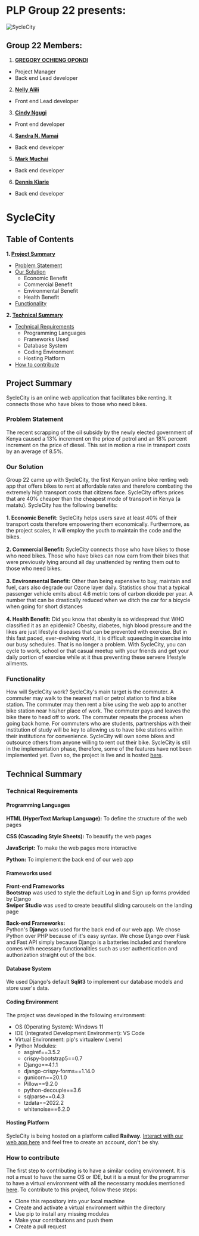 # PLP Group 22 presents:
![SycleCity](https://user-images.githubusercontent.com/91679905/193264312-f0e7c667-eecb-45c2-9fbd-5386e38315ea.png)
## Group 22 Members:
1. **[GREGORY OCHIENG OPONDI](mailto:ds4gregory@gmail.com)**
  - Project Manager
  - Back end Lead developer
  
2. **[Nelly Alili](mailto:nellyalili05@gmail.com)**
  - Front end Lead developer
  
3. **[Cindy Ngugi](mailto:bricingugi@gmail.com)**
  - Front end developer
  
4. **[Sandra N. Mamai](mailto:nafulasmamai@gmail.com)**
  - Back end developer
  
5. **[Mark Muchai](mailto:muchaimark6@gmail.com)**
  - Back end developer

6. **[Dennis Kiarie](mailto:kiariendennis@gmail.com)**
  - Back end developer

# SycleCity
## Table of Contents
**1. [Project Summary](#project-summary)**
  * [Problem Statement](#problem-statement)
  * [Our Solution](#solution)
    * Economic Benefit
    * Commercial Benefit
    * Environmental Benefit
    * Health Benefit
  * [Functionality](#functionality)
    
**2. [Technical Summary](#technical-summary)**
  * [Technical Requirements](#technical-requirements)
    * Programming Languages
    * Frameworks Used
    * Database System
    * Coding Environment
    * Hosting Platform
  * [How to contribute](#how-to-contribute)

## <a name="project-summary"></a>Project Summary
SycleCity is an online web application that facilitates bike renting. It connects those who have bikes to those who need bikes.

### <a name="problem-statement"></a>Problem Statement
The recent scrapping of the oil subsidy by the newly elected government of Kenya caused a 13% increment on the price of petrol
and an 18% percent increment on the price of diesel. This set in motion a rise in transport costs by an average of 8.5%.

### <a name="solution"></a>Our Solution
Group 22 came up with SycleCity, the first Kenyan online bike renting web app that offers bikes to rent at affordable rates and
therefore combating the extremely high transport costs that citizens face. SycleCity offers prices that are 40% cheaper than
the cheapest mode of transport in Kenya (a matatu). SycleCity has the following benefits:\
\
**1. Economic Benefit:** SycleCity helps users save at least 40% of their transport costs therefore empowering them economically. Furthermore,
as the project scales, it will employ the youth to maintain the code and the bikes.\
\
**2. Commercial Benefit:** SycleCity connects those who have bikes to those who need bikes. Those who have bikes can now earn from
their bikes that were previously lying around all day unattended by renting them out to those who need bikes.\
\
**3. Environmental Benefit:** Other than being expensive to buy, maintain and fuel, cars also degrade our Ozone layer daily. Statistics
show that a typical passenger vehicle emits about 4.6 metric tons of carbon dioxide per year. A number that can be drastically reduced
when we ditch the car for a bicycle when going for short distances\
\
**4. Health Benefit:**  Did you know that obesity is so widespread that WHO classified it as an epidemic? Obesity, diabetes, high blood
pressure and the likes are just lifestyle diseases that can be prevented with exercise. But in this fast paced, ever-evolving world,
it is difficult squeezing in exercise into our busy schedules. That is no longer a problem. With SycleCity, you can cycle to work, school
or that casual meetup with your friends and get your daily portion of exercise while at it thus preventing these servere lifestyle ailments.

### <a name="functionality"></a>Functionality
How will SycleCity work? SycleCity's main target is the commuter. A commuter may walk to the nearest mall or petrol station to find a bike station. 
The commuter may then rent a bike using the web app to another bike station near his/her place of work. The commuter pays and leaves the bike there to
head off to work. The commuter repeats the process when going back home. For commuters who are students, partnerships with their institution of study 
will be key to allowing us to have bike stations within their institutions for convenience. SycleCity will own some bikes and outsource others from anyone
willing to rent out their bike. SycleCity is still in the implementation phase, therefore, some of the features have not been implemented yet. Even so, the 
project is live and is hosted [here](#hosting-platform).

## <a name="technical-summary"></a>Technical Summary
### <a name="technical-requirements"></a>Technical Requirements
#### Programming Languages
**HTML (HyperText Markup Language):** To define the structure of the web pages

**CSS (Cascading Style Sheets):** To beautify the web pages

**JavaScript:** To make the web pages more interactive

**Python:** To implement the back end of our web app

#### Frameworks used
**Front-end Frameworks**\
**Bootstrap** was used to style the default Log in and Sign up forms provided by Django\
**Swiper Studio** was used to create beautiful sliding carousels on the landing page

**Back-end Frameworks:**\
Python's **Django** was used for the back end of our web app. We chose Python over PHP because of it's easy syntax. We chose Django over Flask and Fast API simply
because Django is a batteries included and therefore comes with necessary functionalities such as user authentication and authorization straight out of the box.

#### Database System
We used Django's default **Sqlit3** to implement our database models and store user's data.

#### <a name="coding-environment"></a>Coding Environment
The project was developed in the following environment:
* OS (Operating System): Windows 11
* IDE (Integrated Development Environment): VS Code
* Virtual Environment: pip's virtualenv (.venv)
* Python Modules:
  * asgiref==3.5.2
  * crispy-bootstrap5==0.7
  * Django==4.1.1
  * django-crispy-forms==1.14.0
  * gunicorn==20.1.0
  * Pillow==9.2.0
  * python-decouple==3.6
  * sqlparse==0.4.3
  * tzdata==2022.2
  * whitenoise==6.2.0
  
#### <a name="hosting-platform"></a>Hosting Platform
SycleCity is being hosted on a platform called **Railway**. [Interact with our web app here](https://syclecityproject-production.up.railway.app/) and feel free to create an account, don't be shy.

### <a name="how-to-contribute"></a>How to contribute
The first step to contributing is to have a similar coding environment. It is not a must to have the same OS or IDE, but it is a must for the programmer
to have a virtual environment with all the necessarry modules mentioned [here](#coding-environment). To contribute to this project, follow these steps:
* Clone this repository into your local machine
* Create and activate a virtual environment within the directory
* Use pip to install any missing modules
* Make your contributions and push them
* Create a pull request
